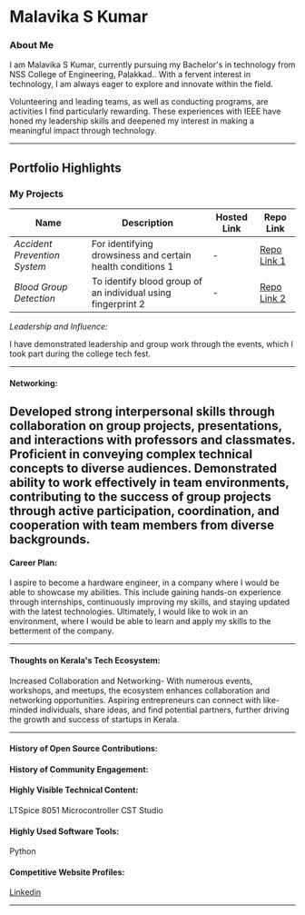 # Malavika S Kumar

### About Me



I am Malavika S Kumar, currently pursuing my Bachelor's in technology from NSS College of Engineering, Palakkad.. With a fervent interest in technology, I am always eager to explore and innovate within the field.

Volunteering and leading teams, as well as conducting programs, are activities I find particularly rewarding. These experiences with IEEE have honed my leadership skills and deepened my interest in making a meaningful impact through technology.

---

## Portfolio Highlights

### My Projects

| Name                | Description                                                               | Hosted Link                              | Repo Link                                                      |
|---------------------|---------------------------------------------------------------------------|------------------------------------------|----------------------------------------------------------------|
| *Accident Prevention System*  |  For identifying drowsiness and certain health conditions 1                                              | -    | [Repo Link 1](https://github.com/Malvika2001/Accident-prevention-system)             |
| *Blood Group Detection*  | To identify blood group of an individual using fingerprint 2                                              | -    | [Repo Link 2](https://github.com/Malvika2001/Blood-Group-Detection)             |



*Leadership and Influence:*

I have demonstrated leadership and group work through the events, which I took part during the college tech fest. 

---

#### Networking:

Developed strong interpersonal skills through collaboration on group projects, presentations, and interactions with professors and classmates.
Proficient in conveying complex technical concepts to diverse audiences.
Demonstrated ability to work effectively in team environments, contributing to the success of group projects through active participation, coordination,
 and cooperation with team members from diverse backgrounds.
---

#### Career Plan:



I aspire to become a hardware engineer, in a company where I would be able to showcase my abilities. This include gaining hands-on experience through internships, continuously improving my skills,
and staying updated with the latest technologies. Ultimately, I would like to wok in an environment, where I would be able to learn and apply my skills to the betterment of the company.

---

#### Thoughts on Kerala's Tech Ecosystem:


Increased Collaboration and Networking-
   With numerous events, workshops, and meetups, the ecosystem enhances collaboration and networking opportunities. Aspiring entrepreneurs can connect with like-minded individuals, share ideas, and find potential partners, further driving the growth and success of startups in Kerala.

---

#### History of Open Source Contributions:

#### History of Community Engagement:


#### Highly Visible Technical Content:

LTSpice
8051 Microcontroller
CST Studio

#### Highly Used Software Tools:
Python


#### Competitive Website Profiles:

 [Linkedin](https://www.linkedin.com/in/malavika-s-kumar/) 



---
